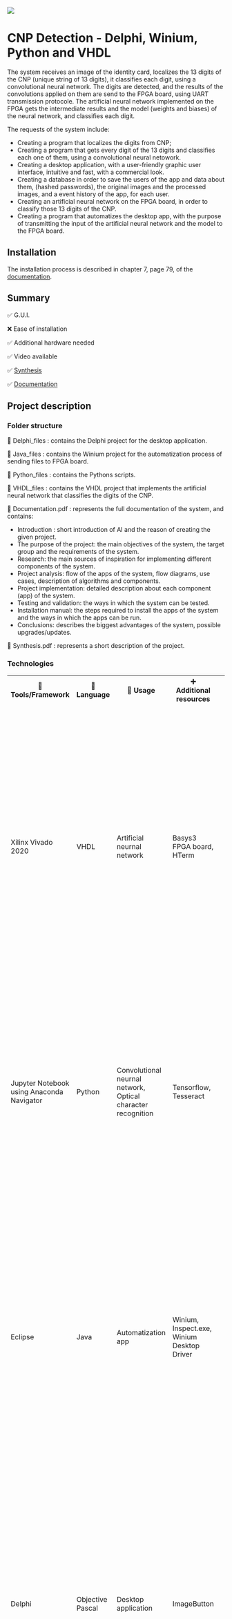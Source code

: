 <p align="left">
  <img 
    src="https://i.postimg.cc/vBkbwwnc/Component-4-1.png"
  >
</p>

# CNP Detection - Delphi, Winium, Python and VHDL

The system receives an image of the identity card, localizes the 13 digits of the CNP (unique string of 13 digits), it
classifies each digit, using a convolutional neural network. The digits are detected, and the results of the convolutions
applied on them are send to the FPGA board, using UART transmission protocole. The artificial neural network implemented 
on the FPGA gets the intermediate results and the model (weights and biases) of the neural network, and classifies each 
digit.

The requests of the system include:
  - Creating a program that localizes the digits from CNP;
  - Creating a program that gets every digit of the 13 digits and classifies each one of them, using a convolutional
neural netowork.
  - Creating a desktop application, with a user-friendly graphic user interface, intuitive and fast, with a commercial look.
  - Creating a database in order to save the users of the app and data about them, (hashed passwords), the original images 
 and the processed images, and a event history of the app, for each user.
  - Creating an artificial neural network on the FPGA board, in order to classify those 13 digits of the CNP.
  - Creating a program that automatizes the desktop app, with the purpose of transmitting the input of the artificial neural
network and the model to the FPGA board.

## Installation
The installation process is described in chapter 7, page 79, of the [documentation](https://github.com/mariusstoica21/licenta_detectie_cnp/blob/main/Documentation.pdf).

## Summary
✅ G.U.I. 

❌ Ease of installation

✅ Additional hardware needed

✅ Video available

✅ [Synthesis](https://github.com/mariusstoica21/licenta_detectie_cnp/blob/main/Synthesis.pdf)

✅ [Documentation](https://github.com/mariusstoica21/licenta_detectie_cnp/blob/main/Documentation.pdf)

## Project description

### Folder structure

📁 Delphi_files : contains the Delphi project for the desktop application.

📁 Java_files : contains the Winium project for the automatization process of sending files to FPGA board.

📁 Python_files : contains the Pythons scripts.

📁 VHDL_files : contains the VHDL project that implements the artificial neural network that classifies the digits of the CNP.
    
📄 Documentation.pdf
: represents the full documentation of the system, and contains:
  - Introduction : short introduction of AI and the reason of creating the given project.
  - The purpose of the project: the main objectives of the system, the target group and the requirements of the system.
  - Research: the main sources of inspiration for implementing different components of the system.
  - Project analysis: flow of the apps of the system, flow diagrams, use cases, description of algorithms and components.
  - Project implementation: detailed description about each component (app) of the system. 
  - Testing and validation: the ways in which the system can be tested.
  - Installation manual: the steps required to install the apps of the system and the ways in which the apps can be run.
  - Conclusions: describes the biggest advantages of the system, possible upgrades/updates.

📄 Synthesis.pdf : represents a short description of the project.

### Technologies

<table>
  <tr>
    <th>🔨 Tools/Framework</th>
    <th>📘 Language</th>
    <th>📃 Usage </th>
    <th>➕ Additional resources  </th>
    <th> ℹ Details  </th>
  </tr>
  <tr>
    <td>Xilinx Vivado 2020</td>
    <td>VHDL</td>
    <td>Artificial neurnal network</td>
    <td>Basys3 FPGA board, HTerm</td>
    <td>
       <ul>
        <li>The input of the NN and the model (weights and biases) are send from the PC to the FPGA, using HTerm.</li>
        <li>The values of the two files are stored in the block RAM memory of the FPGA.</li>
        <li>The values are represented in fixed point representation.</li>
         <li>The detection is made using a FSM (finite state machine).</li>
         <li>The output of the NN is showed on the SSD (seven segment display) of the FPGA.</li>
      </ul>
   </td>
  </tr>
  <tr>
    <td>Jupyter Notebook using Anaconda Navigator</td>
    <td>Python</td>
    <td>Convolutional neurnal network, Optical character recognition</td>
    <td>Tensorflow, Tesseract</td>
    <td>
       <ul>
        <li>The convolutional neural network was trained</li>
        <li>The model of the artificial neural network is send to the FPGA board.</li>
        <li>The OCR Script classifies and localizes the digit in the image of the ID.</li>
        <li>The images of the ID's are preprocessed, and using OCR, the digits are detected.</li>
      </ul>
   </td>
  </tr>
  <tr>
    <td>Eclipse</td>
    <td>Java</td>
    <td>Automatization app</td>
    <td>Winium, Inspect.exe, Winium Desktop Driver</td>
    <td>
       <ul>
        <li>The automatization app has the purpose to send automatically the input and weights files to the FPGA board.</li>
        <li>The automatizan app was created using Winium.</li>
        <li>In order to detect the id and names of the buttons, the Inspect.exe tool is used.</li>
        <li>In order to run the automatization app, the 9999 port has to be assigned, using Winium Desktop Driver.</li>
      </ul>
   </td>
  </tr>
  <tr>
    <td>Delphi</td>
    <td>Objective Pascal</td>
    <td>Desktop application</td>
    <td>ImageButton</td>
    <td>
       <ul>
        <li>The main advantage of using Delphi is the quickness in creating the desktop app, using the specialized objects.</li>
        <li>The main disadvantage is the impossibility of colouring buttons.</li>
        <li>This disadvantage was removed by implementing the ImageButton library, that allows using images on the background of the buttons.</li>
      </ul>
   </td>
  </tr>
  <tr>
    <td>MYSQL Workbench</td>
    <td>SQL</td>
    <td>Database</td>
    <td>XAMPP</td>
    <td>
       <ul>
        <li>Information about users, original images and processed images are saved in the database.</li>
        <li>Data are read from the database by the desktop application, using query's.</li>
        <li>XAMPP allows the creation of a local MYSQL database.</li>
      </ul>
   </td>
  </tr>
</table>

